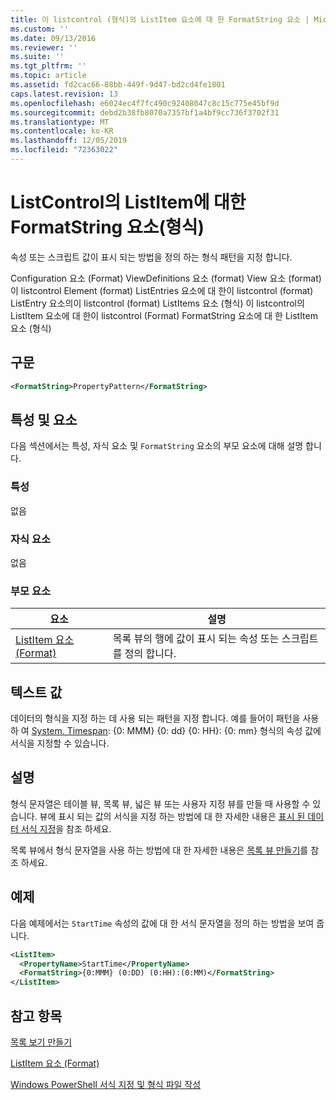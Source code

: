 ```yaml
---
title: 이 listcontrol (형식)의 ListItem 요소에 대 한 FormatString 요소 | Microsoft Docs
ms.custom: ''
ms.date: 09/13/2016
ms.reviewer: ''
ms.suite: ''
ms.tgt_pltfrm: ''
ms.topic: article
ms.assetid: fd2cac66-88bb-449f-9d47-bd2cd4fe1801
caps.latest.revision: 13
ms.openlocfilehash: e6024ec4f7fc490c92408047c8c15c775e45bf9d
ms.sourcegitcommit: debd2b38fb8070a7357bf1a4bf9cc736f3702f31
ms.translationtype: MT
ms.contentlocale: ko-KR
ms.lasthandoff: 12/05/2019
ms.locfileid: "72363022"
---
```

# <a name="formatstring-element-for-listitem-for-listcontrol--format"></a>ListControl의 ListItem에 대한 FormatString 요소(형식)

속성 또는 스크립트 값이 표시 되는 방법을 정의 하는 형식 패턴을 지정 합니다.

Configuration 요소 (Format) ViewDefinitions 요소 (format) View 요소 (format)이 listcontrol Element (format) ListEntries 요소에 대 한이 listcontrol (format) ListEntry 요소의이 listcontrol (format) ListItems 요소 (형식) 이 listcontrol의 ListItem 요소에 대 한이 listcontrol (Format) FormatString 요소에 대 한 ListItem 요소 (형식)

## <a name="syntax"></a>구문

```xml
<FormatString>PropertyPattern</FormatString>
```

## <a name="attributes-and-elements"></a>특성 및 요소

다음 섹션에서는 특성, 자식 요소 및 `FormatString` 요소의 부모 요소에 대해 설명 합니다.

### <a name="attributes"></a>특성

없음

### <a name="child-elements"></a>자식 요소

없음

### <a name="parent-elements"></a>부모 요소

|요소|설명|
|-------------|-----------------|
|[ListItem 요소 (Format)](./listitem-element-for-listitems-for-listcontrol-format.md)|목록 뷰의 행에 값이 표시 되는 속성 또는 스크립트를 정의 합니다.|

## <a name="text-value"></a>텍스트 값

데이터의 형식을 지정 하는 데 사용 되는 패턴을 지정 합니다. 예를 들어이 패턴을 사용 하 여 [System. Timespan](/dotnet/api/System.TimeSpan): {0: MMM} {0: dd} {0: HH}: {0: mm} 형식의 속성 값에 서식을 지정할 수 있습니다.

## <a name="remarks"></a>설명

형식 문자열은 테이블 뷰, 목록 뷰, 넓은 뷰 또는 사용자 지정 뷰를 만들 때 사용할 수 있습니다. 뷰에 표시 되는 값의 서식을 지정 하는 방법에 대 한 자세한 내용은 [표시 된 데이터 서식 지정](./formatting-displayed-data.md)을 참조 하세요.

목록 뷰에서 형식 문자열을 사용 하는 방법에 대 한 자세한 내용은 [목록 뷰 만들기](./creating-a-list-view.md)를 참조 하세요.

## <a name="example"></a>예제

다음 예제에서는 `StartTime` 속성의 값에 대 한 서식 문자열을 정의 하는 방법을 보여 줍니다.

```xml
<ListItem>
  <PropertyName>StartTime</PropertyName>
  <FormatString>{0:MMM} (0:DD) (0:HH):(0:MM)</FormatString>
</ListItem>
```

## <a name="see-also"></a>참고 항목

[목록 보기 만들기](./creating-a-list-view.md)

[ListItem 요소 (Format)](./listitem-element-for-listitems-for-listcontrol-format.md)

[Windows PowerShell 서식 지정 및 형식 파일 작성](./writing-a-powershell-formatting-file.md)
